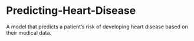 # Predicting-Heart-Disease
A model that predicts a patient’s risk of developing heart disease based on their medical data.
